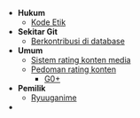 * **Hukum**
    * [Kode Etik](id_ID/Kode_etik.md)
* **Sekitar Git**
    * [Berkontribusi di database](id_ID/Berkontribusi_di_database.md)
* **Umum**
    * [Sistem rating konten media](/id_ID/Sistem_rating_konten_media.md)
    * [Pedoman rating konten](/id_ID/Pedoman_rating_konten.md)
        * [G0+](/id_ID/Pedoman_rating_konten/G0+.md)
* **Pemilik**
    * [<i class="fab fa-github"></i> Ryuuganime](https://github.com/ryuuganime)
* <div id="mb-footer"></div>
